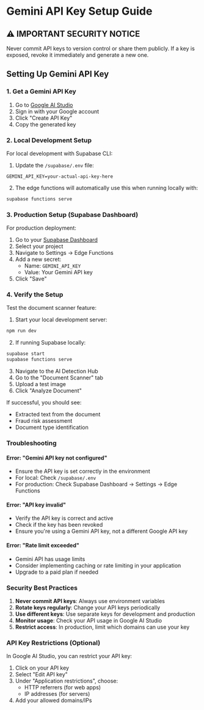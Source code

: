 # Gemini API Key Setup Guide

## ⚠️ IMPORTANT SECURITY NOTICE
Never commit API keys to version control or share them publicly. If a key is exposed, revoke it immediately and generate a new one.

## Setting Up Gemini API Key

### 1. Get a Gemini API Key
1. Go to [Google AI Studio](https://makersuite.google.com/app/apikey)
2. Sign in with your Google account
3. Click "Create API Key"
4. Copy the generated key

### 2. Local Development Setup
For local development with Supabase CLI:

1. Update the `/supabase/.env` file:
```
GEMINI_API_KEY=your-actual-api-key-here
```

2. The edge functions will automatically use this when running locally with:
```bash
supabase functions serve
```

### 3. Production Setup (Supabase Dashboard)
For production deployment:

1. Go to your [Supabase Dashboard](https://supabase.com/dashboard)
2. Select your project
3. Navigate to Settings → Edge Functions
4. Add a new secret:
   - Name: `GEMINI_API_KEY`
   - Value: Your Gemini API key
5. Click "Save"

### 4. Verify the Setup
Test the document scanner feature:

1. Start your local development server:
```bash
npm run dev
```

2. If running Supabase locally:
```bash
supabase start
supabase functions serve
```

3. Navigate to the AI Detection Hub
4. Go to the "Document Scanner" tab
5. Upload a test image
6. Click "Analyze Document"

If successful, you should see:
- Extracted text from the document
- Fraud risk assessment
- Document type identification

### Troubleshooting

#### Error: "Gemini API key not configured"
- Ensure the API key is set correctly in the environment
- For local: Check `/supabase/.env`
- For production: Check Supabase Dashboard → Settings → Edge Functions

#### Error: "API key invalid"
- Verify the API key is correct and active
- Check if the key has been revoked
- Ensure you're using a Gemini API key, not a different Google API key

#### Error: "Rate limit exceeded"
- Gemini API has usage limits
- Consider implementing caching or rate limiting in your application
- Upgrade to a paid plan if needed

### Security Best Practices

1. **Never commit API keys**: Always use environment variables
2. **Rotate keys regularly**: Change your API keys periodically
3. **Use different keys**: Use separate keys for development and production
4. **Monitor usage**: Check your API usage in Google AI Studio
5. **Restrict access**: In production, limit which domains can use your key

### API Key Restrictions (Optional)
In Google AI Studio, you can restrict your API key:
1. Click on your API key
2. Select "Edit API key"
3. Under "Application restrictions", choose:
   - HTTP referrers (for web apps)
   - IP addresses (for servers)
4. Add your allowed domains/IPs
